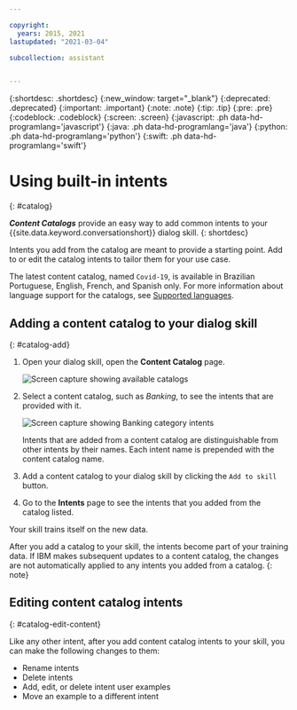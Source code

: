 ```yaml
---

copyright:
  years: 2015, 2021
lastupdated: "2021-03-04"

subcollection: assistant


---
```


{:shortdesc: .shortdesc}
{:new_window: target="_blank"}
{:deprecated: .deprecated}
{:important: .important}
{:note: .note}
{:tip: .tip}
{:pre: .pre}
{:codeblock: .codeblock}
{:screen: .screen}
{:javascript: .ph data-hd-programlang='javascript'}
{:java: .ph data-hd-programlang='java'}
{:python: .ph data-hd-programlang='python'}
{:swift: .ph data-hd-programlang='swift'}

# Using built-in intents
{: #catalog}

***Content Catalogs*** provide an easy way to add common intents to your {{site.data.keyword.conversationshort}} dialog skill.
{: shortdesc}

Intents you add from the catalog are meant to provide a starting point. Add to or edit the catalog intents to tailor them for your use case.

The latest content catalog, named `Covid-19`, is available in Brazilian Portuguese, English, French, and Spanish only. For more information about language support for the catalogs, see [Supported languages](/docs/assistant?topic=assistant-language-support).

## Adding a content catalog to your dialog skill
{: #catalog-add}

1.  Open your dialog skill, open the **Content Catalog** page.

    ![Screen capture showing available catalogs](images/catalog-overview.png)

1.  Select a content catalog, such as *Banking*, to see the intents that are provided with it.

    ![Screen capture showing Banking category intents](images/catalog-open.png)

    Intents that are added from a content catalog are distinguishable from other intents by their names. Each intent name is prepended with the content catalog name.

1.  Add a content catalog to your dialog skill by clicking the `Add to skill` button.

1.  Go to the **Intents** page to see the intents that you added from the catalog listed.

Your skill trains itself on the new data.

After you add a catalog to your skill, the intents become part of your training data. If IBM makes subsequent updates to a content catalog, the changes are not automatically applied to any intents you added from a catalog.
{: note}

## Editing content catalog intents
{: #catalog-edit-content}

Like any other intent, after you add content catalog intents to your skill, you can make the following changes to them:

- Rename intents
- Delete intents
- Add, edit, or delete intent user examples
- Move an example to a different intent
